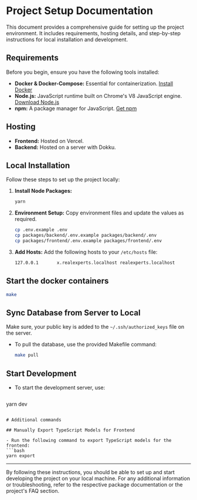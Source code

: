 # Project Setup Documentation

This document provides a comprehensive guide for setting up the project environment. It includes requirements, hosting details, and step-by-step instructions for local installation and development.

## Requirements

Before you begin, ensure you have the following tools installed:

- **Docker & Docker-Compose:** Essential for containerization. [Install Docker](https://docs.docker.com/engine/install/)
- **Node.js:** JavaScript runtime built on Chrome's V8 JavaScript engine. [Download Node.js](https://nodejs.org/en/download/)
- **npm:** A package manager for JavaScript. [Get npm](https://www.npmjs.com/get-npm)

## Hosting

- **Frontend:** Hosted on Vercel.
- **Backend:** Hosted on a server with Dokku.

## Local Installation

Follow these steps to set up the project locally:

1. **Install Node Packages:**
   ```bash
   yarn
   ```

2. **Environment Setup:**
   Copy environment files and update the values as required.
   ```bash
   cp .env.example .env
   cp packages/backend/.env.example packages/backend/.env
   cp packages/frontend/.env.example packages/frontend/.env
   ```

3. **Add Hosts:**
   Add the following hosts to your `/etc/hosts` file:
   ```bash
   127.0.0.1       x.realexperts.localhost realexperts.localhost
    ```

## Start the docker containers

  ```bash
  make
  ```

## Sync Database from Server to Local

Make sure, your public key is added to the `~/.ssh/authorized_keys` file on the server.

- To pull the database, use the provided Makefile command:
  ```bash
  make pull
  ```

## Start Development

- To start the development server, use:
  ```bash
yarn dev
  ```

# Additional commands

## Manually Export TypeScript Models for Frontend

- Run the following command to export TypeScript models for the frontend:
  ```bash
 yarn export
  ```

---

By following these instructions, you should be able to set up and start developing the project on your local machine. For any additional information or troubleshooting, refer to the respective package documentation or the project's FAQ section.
